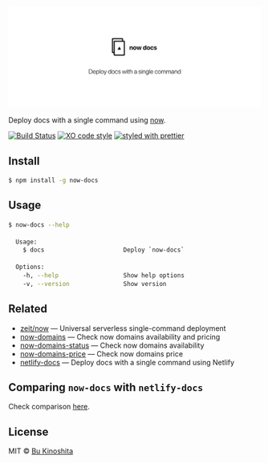 <img src="cover.png"/>

Deploy docs with a single command using [now](https://github.com/zeit/now-cli).

[![Build Status](https://travis-ci.org/bukinoshita/now-docs.svg?branch=master)](https://travis-ci.org/bukinoshita/now-docs)
[![XO code style](https://img.shields.io/badge/code_style-XO-5ed9c7.svg)](https://github.com/sindresorhus/xo)
[![styled with prettier](https://img.shields.io/badge/styled_with-prettier-ff69b4.svg)](https://github.com/prettier/prettier)


## Install

```bash
$ npm install -g now-docs
```


## Usage

```bash
$ now-docs --help

  Usage:
    $ docs                      Deploy `now-docs`

  Options:
    -h, --help                  Show help options
    -v, --version               Show version
```


## Related

* [zeit/now](https://github.com/zeit/now-cli) — Universal serverless
  single-command deployment
* [now-domains](https://github.com/bukinoshita/now-domains) — Check
  now domains availability and pricing
* [now-domains-status](https://github.com/bukinoshita/now-domains-status)
  — Check now domains availability
* [now-domains-price](https://github.com/bukinoshita/now-domains-price)
  — Check now domains price
* [netlify-docs](https://github.com/bukinoshita/netlify-docs) — Deploy docs with a single command using Netlify

## Comparing `now-docs` with `netlify-docs`

Check comparison [here](https://latency.apex.sh/?url=https%3A%2F%2Fnow-docs.now.sh%2F&compare=http%3A%2F%2Fnetlify-docs.netlify.com%2F).


## License

MIT © [Bu Kinoshita](https://bukinoshita.io)
